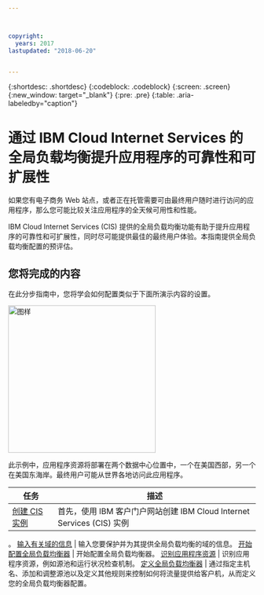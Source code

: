 ```yaml
---



copyright:
  years: 2017
lastupdated: "2018-06-20"


---
```


{:shortdesc: .shortdesc}
{:codeblock: .codeblock}
{:screen: .screen}
{:new_window: target="_blank"}
{:pre: .pre}
{:table: .aria-labeledby="caption"}

# 通过 IBM Cloud Internet Services 的全局负载均衡提升应用程序的可靠性和可扩展性
如果您有电子商务 Web 站点，或者正在托管需要可由最终用户随时进行访问的应用程序，那么您可能比较关注应用程序的全天候可用性和性能。 

IBM Cloud Internet Services (CIS) 提供的全局负载均衡功能有助于提升应用程序的可靠性和可扩展性，同时尽可能提供最佳的最终用户体验。本指南提供全局负载均衡配置的预评估。  

## 您将完成的内容

在此分步指南中，您将学会如何配置类似于下面所演示内容的设置。

<img src="images/Reliability1.png" alt="图样" style="width: 300px;"/>

此示例中，应用程序资源将部署在两个数据中心位置中，一个在美国西部，另一个在美国东海岸。最终用户可能从世界各地访问此应用程序。 

任务 |描述 
------------- | -------------
[创建 CIS 实例](create-cis.html) | 首先，使用 IBM 客户门户网站创建 IBM Cloud Internet Services (CIS) 实例
。
[输入有关域的信息](input-domain.html) | 输入您要保护并为其提供全局负载均衡的域的信息。
[开始配置全局负载均衡器](begin-config.html) | 开始配置全局负载均衡器。
[识别应用程序资源](identify-app-resources.html) | 识别应用程序资源，例如源池和运行状况检查机制。
[定义全局负载均衡器](define-global-lb.html) | 通过指定主机名、添加和调整源池以及定义其他规则来控制如何将流量提供给客户机，从而定义您的全局负载均衡器配置。
